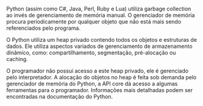 Python (assim como C#, Java, Perl, Ruby e Lua) utiliza garbage collection ao invés de gerenciamento de memória manual. O gerenciador de memória procura periodicamente por qualquer objeto que não está mais sendo referenciados pelo programa.

O Python utiliza um heap privado contendo todos os objetos e estruturas de dados. Ele utiliza aspectos variados de gerenciamento de armazenamento dinâmico, como: compartilhamento, segmentação, pré-alocação ou caching.

O programador não possui acesso a este heap privado, ele é gerenciado pelo interpretador. A alocação do objetos no heap é feita sob demanda pelo gerenciador de memória do Python, a API core dá acesso a algumas ferramentas para o programador. Informações mais detalhadas podem ser encontradas na documentação do Python.